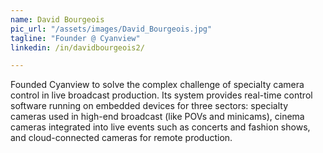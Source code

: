 ```yaml
---
name: David Bourgeois
pic_url: "/assets/images/David_Bourgeois.jpg"
tagline: "Founder @ Cyanview"
linkedin: /in/davidbourgeois2/

---
```

Founded Cyanview to solve the complex challenge of specialty camera control in live broadcast production. Its system provides real-time control software running on embedded devices for three sectors: specialty cameras used in high-end broadcast (like POVs and minicams), cinema cameras integrated into live events such as concerts and fashion shows, and cloud-connected cameras for remote production.